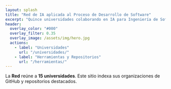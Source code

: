 ```yaml
---
layout: splash
title: "Red de IA aplicada al Proceso de Desarrollo de Software"
excerpt: "Quince universidades colaborando en IA para Ingeniería de Software."
header:
  overlay_color: "#000"
  overlay_filter: 0.35
  overlay_image: /assets/img/hero.jpg
  actions:
    - label: "Universidades"
      url: "/universidades/"
    - label: "Herramientas y Repositorios"
      url: "/herramientas/"
---
```


La **Red** reúne a **15 universidades**. Este sitio indexa sus organizaciones de GitHub y repositorios destacados.
